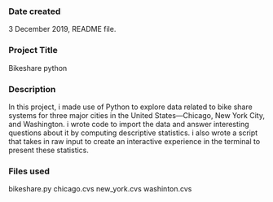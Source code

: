 ### Date created
3 December 2019, README file.

### Project Title
Bikeshare python

### Description
In this project, i made use of Python to explore data related to bike share systems for three major cities in the United States—Chicago, New York City, and Washington. i wrote code to import the data and answer interesting questions about it by computing descriptive statistics. i also wrote a script that takes in raw input to create an interactive experience in the terminal to present these statistics.

### Files used
bikeshare.py
chicago.cvs
new_york.cvs
washinton.cvs



